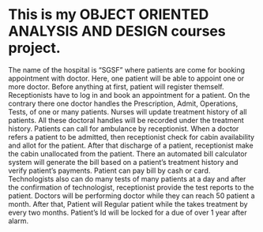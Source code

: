 # This is my OBJECT ORIENTED ANALYSIS AND DESIGN courses project.

The name of the hospital is “SGSF” where patients are come for booking appointment with doctor. Here, one patient will be able to appoint one or more doctor. Before anything at first, patient will register themself. Receptionists have to log in and book an appointment for a patient. On the contrary there one doctor handles the Prescription, Admit, Operations, Tests, of one or many patients. Nurses will update treatment history of all patients. All these doctoral handles will be recorded under the treatment history. Patients can call for ambulance by receptionist. When a doctor refers a patient to be admitted, then receptionist check for cabin availability and allot for the patient. After that discharge of a patient, receptionist make the cabin unallocated from the patient. There an automated bill calculator system will generate the bill based on a patient’s treatment history and verify patient’s payments. Patient can pay bill by cash or card. Technologists also can do many tests of many patients at a day and after the confirmation of technologist, receptionist provide the test reports to the patient. Doctors will be performing doctor while they can reach 50 patient a month. After that, Patient will Regular patient while the takes treatment by every two months. Patient’s Id will be locked for a due of over 1 year after alarm.

